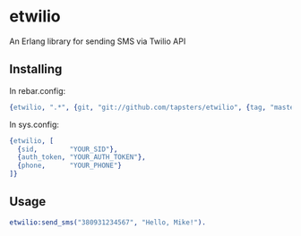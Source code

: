 # etwilio
An Erlang library for sending SMS via Twilio API

Installing
----------

In rebar.config:

```Erlang
{etwilio, ".*", {git, "git://github.com/tapsters/etwilio", {tag, "master"}}}
```

In sys.config:

```Erlang
{etwilio, [
  {sid,        "YOUR_SID"},
  {auth_token, "YOUR_AUTH_TOKEN"},
  {phone,      "YOUR_PHONE"}
]}
```

Usage
-----

```Erlang
etwilio:send_sms("380931234567", "Hello, Mike!").
```

